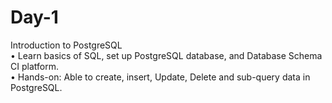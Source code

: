 # Day-1
Introduction to PostgreSQL <br>
• Learn basics of SQL, set up PostgreSQL database, and Database Schema CI platform. <br>
• Hands-on: Able to create, insert, Update, Delete and sub-query data in PostgreSQL. <br>
